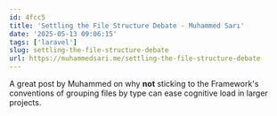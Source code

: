 ```yaml
---
id: 4fcc5
title: 'Settling the File Structure Debate - Muhammed Sarı'
date: '2025-05-13 09:06:15'
tags: ['laravel']
slug: settling-the-file-structure-debate
url: https://muhammedsari.me/settling-the-file-structure-debate
---
```

A great post by Muhammed on why **not** sticking to the Framework's conventions of grouping files by type can ease cognitive load in larger projects.
